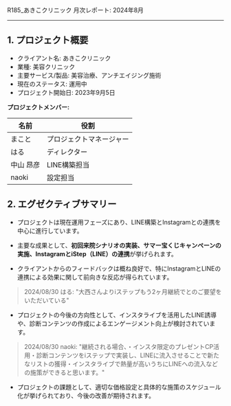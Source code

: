 R185_あきこクリニック 月次レポート: 2024年8月

---

## 1. プロジェクト概要

- クライアント名: あきこクリニック
- 業種: 美容クリニック
- 主要サービス/製品: 美容治療、アンチエイジング施術
- 現在のステータス: 運用中
- プロジェクト開始日: 2023年9月5日

**プロジェクトメンバー:**

| 名前        | 役割                   |
|-------------|------------------------|
| まこと      | プロジェクトマネージャー |
| はる        | ディレクター           |
| 中山 昂彦   | LINE構築担当           |
| naoki       | 設定担当               |

## 2. エグゼクティブサマリー

- プロジェクトは現在運用フェーズにあり、LINE構築とInstagramとの連携を中心に進行しています。

- 主要な成果として、**初回来院シナリオの実装、サマー宝くじキャンペーンの実施、InstagramとiStep（LINE）の連携**が挙げられます。

- クライアントからのフィードバックは概ね良好で、特にInstagramとLINEの連携による効果に関して前向きな反応が得られています。

> 2024/08/30 はる: "大西さんよりiステップもう2ヶ月継続でとのご要望をいただいている"

- プロジェクトの今後の方向性として、インスタライブを活用したLINE誘導や、診断コンテンツの作成によるエンゲージメント向上が検討されています。

> 2024/08/30 naoki: "継続される場合、・インスタ限定のプレゼントCP活用・診断コンテンツをiステップで実装し、LINEに流入させることで新たなリストの獲得・インスタライブで熱量が高いうちにLINEへの流入などの施策ができると思います。"

- プロジェクトの課題として、適切な価格設定と具体的な施策のスケジュール化が挙げられており、今後の改善が期待されます。